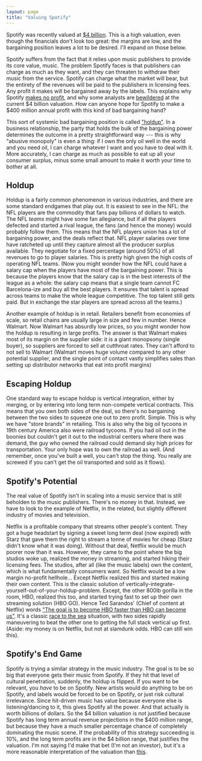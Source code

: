 ```yaml
---
layout: page
title: "Valuing Spotify"
---
```


Spotify was recently valued at [$4
billion](http://online.wsj.com/news/articles/SB10001424052702304791704579212152163448852). This
is a high valuation, even though the financials don't look too great:
the margins are low, and the bargaining position leaves a lot to be
desired. I'll expand on those below.

Spotify suffers from the fact that it relies upon music publishers to
provide its core value, music. The problem Spotify faces is that
publishers can charge as much as they want, and they can threaten to
withdraw their music from the service. Spotify can charge what the
market will bear, but the entirety of the revenues will be paid to the
publishers in licensing fees. Any profit it makes will be bargained
away by the labels. This explains why Spotify [makes no
profit](http://www.theverge.com/2013/7/31/4575506/spotify-doubled-revenue-in-2012-but-losses-grow),
and why some analysts are
[bewildered](http://www.inc.com/jill-krasny/spotify-aluation-tone-deaf.html)
at the current $4 billion valuation. How can anyone hope for Spotify
to make a $400 million annual profit with this kind of bad bargaining
hand?

This sort of systemic bad bargaining position is called
["holdup"](http://en.wikipedia.org/wiki/Hold-up_problem). In a
business relationship, the party that holds the bulk of the bargaining
power determines the outcome in a pretty straightforward way --- this
is why "abusive monopoly" is even a thing: if I own the only oil well
in the world and you need oil, I can charge whatever I want and you
have to deal with it. More accurately, I can charge as much as
possible to eat up all your consumer surplus, minus some small amount
to make it worth your time to bother at all.

Holdup
------

Holdup is a fairly common phenomenon in various industries, and there
are some standard endgames that play out. It is easiest to see in the
NFL: the NFL players are the commodity that fans pay billions of
dollars to watch. The NFL _teams_ might have some fan allegiance, but
if all the players defected and started a rival league, the fans (and
hence the money) would probably follow them. This means that the NFL
players union has a lot of bargaining power, and the deals reflect
that. NFL player salaries over time have ratcheted up until they
capture almost all the producer surplus available. They negotiate for
a fixed percentage (around 50%) of all revenues to go to player
salaries. This is pretty high given the high costs of operating NFL
teams. (Now you might wonder how the NFL could have a salary cap when
the players have most of the bargaining power. This is because the
players know that the salary cap is in the best interests of the
league as a whole: the salary cap means that a single team cannot FC
Barcelona-ize and buy all the best players. It ensures that talent is
spread across teams to make the whole league competitive. The top
talent still gets paid. But in exchange the star players are spread
across all the teams.)

Another example of holdup is in retail. Retailers benefit from
economies of scale, so retail chains are usually large in size and few
in number. Hence Walmart. Now Walmart has absurdly low prices, so you
might wonder how the holdup is resulting in large profits. The answer
is that Walmart makes most of its margin on the supplier side: it is a
giant monopsony (single buyer), so suppliers are forced to sell at
cutthroat rates. They can't afford to not sell to Walmart (Walmart
moves huge volume compared to any other potential supplier, and the
single point of contact vastly simplifies sales than setting up
distributor networks that eat into profit margins)

Escaping Holdup
---------------

One standard way to escape holdup is vertical integration, either by
merging, or by entering into long term non-compete vertical
contracts. This means that you own both sides of the deal, so there's
no bargaining between the two sides to squeeze one out to zero
profit. Simple. This is why we have "store brands" in retailing. This
is also why the big oil tycoons in 19th century America also were
railroad tycoons. If you had oil out in the boonies but couldn't get
it out to the industrial centers where there was demand, the guy who
owned the railroad could demand sky high prices for
transportation. Your only hope was to own the railroad as well. (And
remember, once you've built a well, you can't stop the thing. You
really are screwed if you can't get the oil transported and sold as it
flows).


Spotify's Potential
-------------------

The real value of Spotify isn't in scaling into a music service that
is still beholden to the music publishers. There's no money in
that. Instead, we have to look to the example of Netflix, in the
related, but slightly different industry of movies and television.

Netflix is a profitable company that streams other people's
content. They got a huge headstart by signing a sweet long term deal
(now expired) with Starz that gave them the right to stream a tonne of
movies for cheap (Starz didn't know what it was doing). Without that
deal, Netflix would be much poorer now than it was. However, they came
to the point where the big studios woke up, realized the money in
streaming, and started hiking their licensing fees. The studios, after
all (like the music labels) own the content, which is what
fundamentally consumers want. So Netflix would be a low margin
no-profit hellhole... Except Netflix realized this and started making
their own content. This is the classic solution of
vertically-integrate-yourself-out-of-your-holdup-problem. Except, the
other 800lb gorilla in the room, HBO, realized this too, and started
trying fast to set up their own streaming solution (HBO GO). Hence Ted
Sarandos' (Chief of content at Netflix) words ["The goal is to become
HBO faster than HBO can become
us"](http://gizmodo.com/5980103/netflix-the-goal-is-to-become-hbo-faster-than-hbo-can-become-us). It's
a classic [race to the
sea](http://en.wikipedia.org/wiki/Race_to_the_Sea) situation, with two
sides rapidly maneuvering to beat the other one to getting the full
stack vertical up first. (Aside: my money is on Netflix, but not at
slamdunk odds. HBO can still win this).

Spotify's End Game
------------

Spotify is trying a similar strategy in the music industry. The goal
is to be so big that everyone gets their music from Spotify. If they
hit that level of cultural penetration, suddenly, the holdup is
flipped. If you want to be relevant, you _have_ to be on Spotify. New
artists would do anything to be on Spotify, and labels would be forced
to be on Spotify, or just risk cultural irrelevance. Since hit-driven
music has value because everyone else is listening/dancing to it, this
gives Spotify all the power. And that actually is worth billions of
dollars. So the $4 billion valuation is not justified because Spotify
has long term annual revenue projections in the $400 million range,
but because they have a much smaller percentage chance of completely
dominating the music scene. If the probability of this strategy
succeeding is 10%, and the long term profits are in the $4 billion
range, that justifies the valuation. I'm not saying I'd make that bet
(I'm not an investor), but it's a more reasonable interpretation of
the valuation than
[this](http://www.inc.com/jill-krasny/spotify-aluation-tone-deaf.html).
